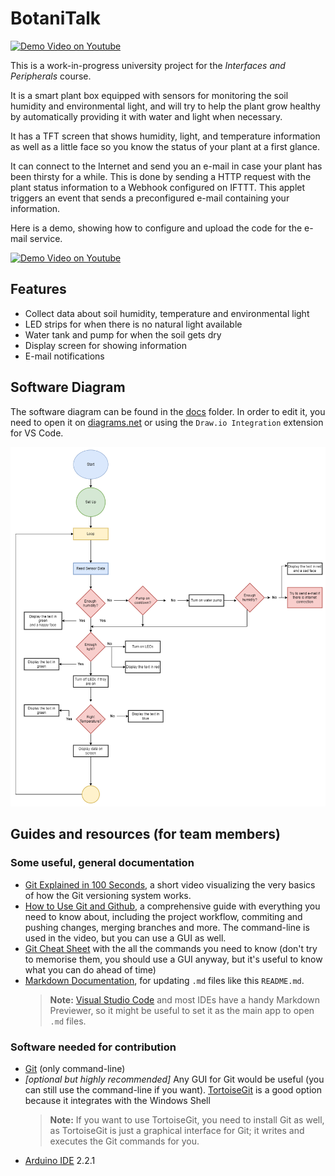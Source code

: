# **BotaniTalk**

[![Demo Video on Youtube](https://img.shields.io/badge/Download%20Documentation-blue?style=flat&logo=microsoftword&logoColor=white&labelColor=2B579A&color=blue)](https://github.com/andreeabrezuica/Botani-Talk/blob/main/docs/Botani-Talk%20project%20CIP%20III.docx?raw=true)


This is a work-in-progress university project for the _Interfaces and Peripherals_ course.

It is a smart plant box equipped with sensors for monitoring the soil humidity and environmental light, and will try to help the plant grow healthy by automatically providing it with water and light when necessary.

It has a TFT screen that shows humidity, light, and temperature information as well as a little face so you know the status of your plant at a first glance.

It can connect to the Internet and send you an e-mail in case your plant has been thirsty for a while. This is done by sending a HTTP request with the plant status information to a Webhook configured on IFTTT. This applet triggers an event that sends a preconfigured e-mail containing your information.

Here is a demo, showing how to configure and upload the code for the e-mail service.

[![Demo Video on Youtube](https://img.youtube.com/vi/J2iVHypZ2Co/0.jpg)](https://www.youtube.com/watch?v=J2iVHypZ2Co&ab)

## Features

- Collect data about soil humidity, temperature and environmental light
- LED strips for when there is no natural light available
- Water tank and pump for when the soil gets dry
- Display screen for showing information
- E-mail notifications

## Software Diagram

The software diagram can be found in the [docs](https://github.com/andreeabrezuica/Botani-Talk/tree/main/docs) folder. In order to edit it, you need to open it on [diagrams.net](https://app.diagrams.net/?src=about) or using the `Draw.io Integration` extension for VS Code.

![Software Diagram](./docs/software_diagram_v2.drawio.png)

## Guides and resources (for team members)

### Some useful, general documentation

- [Git Explained in 100 Seconds](https://youtu.be/hwP7WQkmECE), a short video visualizing the very basics of how the Git versioning system works.
- [How to Use Git and Github](https://youtu.be/HkdAHXoRtos), a comprehensive guide with everything you need to know about, including the project workflow, commiting and pushing changes, merging branches and more. The command-line is used in the video, but you can use a GUI as well.
- [Git Cheat Sheet](https://education.github.com/git-cheat-sheet-education.pdf) with the all the commands you need to know (don't try to memorise them, you should use a GUI anyway, but it's useful to know what you can do ahead of time)
- [Markdown Documentation](https://docs.github.com/en/get-started/writing-on-github/getting-started-with-writing-and-formatting-on-github/basic-writing-and-formatting-syntax), for updating `.md` files like this `README.md`.
  > **Note:** [Visual Studio Code](https://code.visualstudio.com/download) and most IDEs have a handy Markdown Previewer, so it might be useful to set it as the main app to open `.md` files.

### Software needed for contribution

- [Git](https://git-scm.com/download/win) (only command-line)
- _[optional but highly recommended]_ Any GUI for Git would be useful (you can still use the command-line if you want). [TortoiseGit](https://tortoisegit.org/) is a good option because it integrates with the Windows Shell
  > **Note:** If you want to use TortoiseGit, you need to install Git as well, as TortoiseGit is just a graphical interface for Git; it writes and executes the Git commands for you.
- [Arduino IDE](https://www.arduino.cc/en/software) 2.2.1
